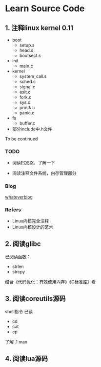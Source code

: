 Learn Source Code
======

## 1. 注释linux kernel 0.11
+ boot
    + setup.s
    + head.s
    + bootsect.s
+ init
    + main.c
+ kernel
	+ system_call.s
	+ sched.c 
	+ signal.c
	+ exit.c
	+ fork.c
	+ sys.c
	+ printk.c
	+ panic.c
+ fs
    + buffer.c
+ 部分include中.h文件

To be continued

### TODO

+ 阅读[POSIX](http://pubs.opengroup.org/onlinepubs/9699919799/)，了解一下

+ 阅读注释文件系统，内存管理部分


### Blog

[whateverblog](http://whateverblog/learn-linux/)

### Refers

+ Linux内核完全注释
+ Linux内核设计的艺术



## 2. 阅读glibc
已阅读函数：
+ strlen
+ strcpy

结合《代码优化：有效使用内存》《C标准库》看

## 3. 阅读coreutils源码
shell指令
已读
+ cd
+ cat
+ cp

了解 .1 
man

## 4. 阅读lua源码


